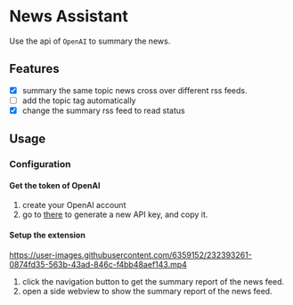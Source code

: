 # News Assistant

Use the api of `OpenAI` to summary the news.

## Features

- [x] summary the same topic news cross over different rss feeds.
- [ ] add the topic tag automatically
- [x] change the summary rss feed to read status

## Usage

### Configuration

#### Get the token of OpenAI

1. create your OpenAI account
2. go to [there](https://platform.openai.com/account/api-keys) to generate a new API key, and copy it.

#### Setup the extension

https://user-images.githubusercontent.com/6359152/232393261-0874fd35-563b-43ad-846c-f4bb48aef143.mp4

1. click the navigation button to get the summary report of the news feed.
2. open a side webview to show the summary report of the news feed.
